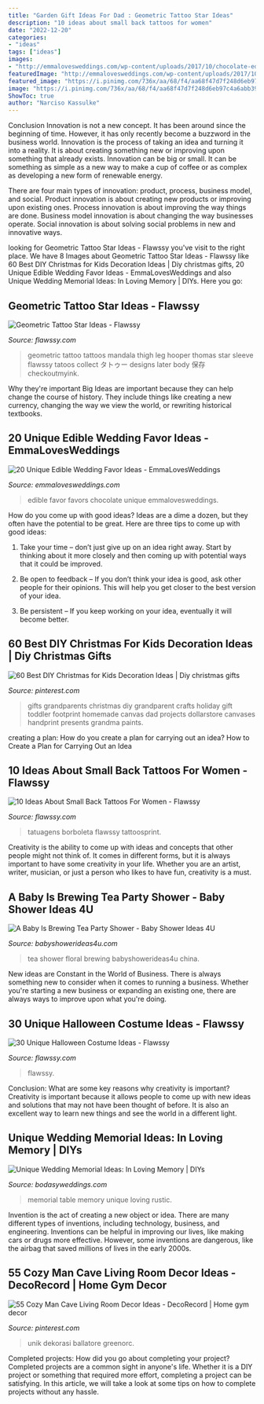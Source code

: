 ```yaml
---
title: "Garden Gift Ideas For Dad : Geometric Tattoo Star Ideas"
description: "10 ideas about small back tattoos for women"
date: "2022-12-20"
categories:
- "ideas"
tags: ["ideas"]
images:
- "http://emmalovesweddings.com/wp-content/uploads/2017/10/chocolate-edible-wedding-favors.jpg"
featuredImage: "http://emmalovesweddings.com/wp-content/uploads/2017/10/chocolate-edible-wedding-favors.jpg"
featured_image: "https://i.pinimg.com/736x/aa/68/f4/aa68f47d7f248d6eb97c4a6abb3942d4.jpg"
image: "https://i.pinimg.com/736x/aa/68/f4/aa68f47d7f248d6eb97c4a6abb3942d4.jpg"
ShowToc: true
author: "Narciso Kassulke"
---
```



Conclusion
Innovation is not a new concept. It has been around since the beginning of time. However, it has only recently become a buzzword in the business world.
Innovation is the process of taking an idea and turning it into a reality. It is about creating something new or improving upon something that already exists. Innovation can be big or small. It can be something as simple as a new way to make a cup of coffee or as complex as developing a new form of renewable energy.

There are four main types of innovation: product, process, business model, and social. Product innovation is about creating new products or improving upon existing ones. Process innovation is about improving the way things are done. Business model innovation is about changing the way businesses operate. Social innovation is about solving social problems in new and innovative ways.

	

		
looking for Geometric Tattoo Star Ideas - Flawssy you've visit to the right place. We have 8 Images about Geometric Tattoo Star Ideas - Flawssy like 60 Best DIY Christmas for Kids Decoration Ideas | Diy christmas gifts, 20 Unique Edible Wedding Favor Ideas - EmmaLovesWeddings and also Unique Wedding Memorial Ideas: In Loving Memory | DIYs. Here you go:
		
    
## Geometric Tattoo Star Ideas - Flawssy

<img loading=lazy src="http://flawssy.com/wp-content/uploads/2016/12/Geometric-Tattoo-New.jpg" onerror="this.onerror=null;this.src='https://tse1.mm.bing.net/th?id=OIP.UDqt6jGvzGndIQVcfqw0qwHaPY&amp;pid=15.1';" alt="Geometric Tattoo Star Ideas - Flawssy">

_Source: flawssy.com_

>geometric tattoo tattoos mandala thigh leg hooper thomas star sleeve flawssy tatoos collect タトゥー designs later body 保存 checkoutmyink. 

	

Why they're important
Big Ideas are important because they can help change the course of history. They include things like creating a new currency, changing the way we view the world, or rewriting historical textbooks.

    
## 20 Unique Edible Wedding Favor Ideas - EmmaLovesWeddings

<img loading=lazy src="http://emmalovesweddings.com/wp-content/uploads/2017/10/chocolate-edible-wedding-favors.jpg" onerror="this.onerror=null;this.src='https://tse3.mm.bing.net/th?id=OIP.2xsnQYTmhW0i3CB_YBcz9wHaLH&amp;pid=15.1';" alt="20 Unique Edible Wedding Favor Ideas - EmmaLovesWeddings">

_Source: emmalovesweddings.com_

>edible favor favors chocolate unique emmalovesweddings. 

	

How do you come up with good ideas?
Ideas are a dime a dozen, but they often have the potential to be great. Here are three tips to come up with good ideas:
1. Take your time – don’t just give up on an idea right away. Start by thinking about it more closely and then coming up with potential ways that it could be improved.

2. Be open to feedback – If you don’t think your idea is good, ask other people for their opinions. This will help you get closer to the best version of your idea.

3. Be persistent – If you keep working on your idea, eventually it will become better.

    
## 60 Best DIY Christmas For Kids Decoration Ideas | Diy Christmas Gifts

<img loading=lazy src="https://i.pinimg.com/736x/aa/68/f4/aa68f47d7f248d6eb97c4a6abb3942d4.jpg" onerror="this.onerror=null;this.src='https://tse2.mm.bing.net/th?id=OIP.h9zZL3vmfPy30W1l3jirPAHaJ3&amp;pid=15.1';" alt="60 Best DIY Christmas for Kids Decoration Ideas | Diy christmas gifts">

_Source: pinterest.com_

>gifts grandparents christmas diy grandparent crafts holiday gift toddler footprint homemade canvas dad projects dollarstore canvases handprint presents grandma paints. 

	

creating a plan: How do you create a plan for carrying out an idea?
How to Create a Plan for Carrying Out an Idea

    
## 10 Ideas About Small Back Tattoos For Women - Flawssy

<img loading=lazy src="https://www.flawssy.com/wp-content/uploads/2016/06/Small-Butterfly-Tattoos-for-Women-3.jpg" onerror="this.onerror=null;this.src='https://tse3.mm.bing.net/th?id=OIP.9ii_Z6jamskNf4s7pVuJggHaLI&amp;pid=15.1';" alt="10 Ideas About Small Back Tattoos For Women - Flawssy">

_Source: flawssy.com_

>tatuagens borboleta flawssy tattoosprint. 

	

Creativity is the ability to come up with ideas and concepts that other people might not think of. It comes in different forms, but it is always important to have some creativity in your life. Whether you are an artist, writer, musician, or just a person who likes to have fun, creativity is a must.

    
## A Baby Is Brewing Tea Party Shower - Baby Shower Ideas 4U

<img loading=lazy src="https://babyshowerideas4u.com/wp-content/uploads/2016/06/Floral-Tea-Party-Shower-China-jpg-600x899.png" onerror="this.onerror=null;this.src='https://tse4.mm.bing.net/th?id=OIP.zlmG4WMorKXOmOl1ZnLIeQHaLG&amp;pid=15.1';" alt="A Baby Is Brewing Tea Party Shower - Baby Shower Ideas 4U">

_Source: babyshowerideas4u.com_

>tea shower floral brewing babyshowerideas4u china. 

	

New ideas are Constant in the World of Business. There is always something new to consider when it comes to running a business. Whether you're starting a new business or expanding an existing one, there are always ways to improve upon what you're doing. 

    
## 30 Unique Halloween Costume Ideas - Flawssy

<img loading=lazy src="https://www.flawssy.com/wp-content/uploads/2016/05/Kids-Halloween-Costume-Ideas.jpg" onerror="this.onerror=null;this.src='https://tse4.mm.bing.net/th?id=OIP.fEYH7b0vSi7hsQCAZ2qVOAHaLH&amp;pid=15.1';" alt="30 Unique Halloween Costume Ideas - Flawssy">

_Source: flawssy.com_

>flawssy. 

	

Conclusion: What are some key reasons why creativity is important?
Creativity is important because it allows people to come up with new ideas and solutions that may not have been thought of before. It is also an excellent way to learn new things and see the world in a different light.

    
## Unique Wedding Memorial Ideas: In Loving Memory | DIYs

<img loading=lazy src="https://bodasyweddings.com/wp-content/uploads/2016/08/wedding-memorial-tables-1.jpg" onerror="this.onerror=null;this.src='https://tse3.mm.bing.net/th?id=OIP.DmdQNsvxhBWdplyw1Lc4lwHaLG&amp;pid=15.1';" alt="Unique Wedding Memorial Ideas: In Loving Memory | DIYs">

_Source: bodasyweddings.com_

>memorial table memory unique loving rustic. 

	

Invention is the act of creating a new object or idea. There are many different types of inventions, including technology, business, and engineering. Inventions can be helpful in improving our lives, like making cars or drugs more effective. However, some inventions are dangerous, like the airbag that saved millions of lives in the early 2000s.

    
## 55 Cozy Man Cave Living Room Decor Ideas - DecoRecord | Home Gym Decor

<img loading=lazy src="https://i.pinimg.com/736x/3e/9a/1b/3e9a1b5150628764e6eefa80b2c2a63a.jpg" onerror="this.onerror=null;this.src='https://tse4.mm.bing.net/th?id=OIP.HIdIIUAItTE2vUdBrT_yYwHaJ3&amp;pid=15.1';" alt="55 Cozy Man Cave Living Room Decor Ideas - DecoRecord | Home gym decor">

_Source: pinterest.com_

>unik dekorasi ballatore greenorc. 

	

Completed projects: How did you go about completing your project?
Completed projects are a common sight in anyone's life. Whether it is a DIY project or something that required more effort, completing a project can be satisfying. In this article, we will take a look at some tips on how to complete projects without any hassle.

